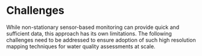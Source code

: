 # Challenges

While non-stationary sensor-based monitoring can provide quick and sufficient data, this approach has its own limitations. The following challenges need to be addressed to ensure adoption of such high resolution mapping techniques for water quality assessments at scale.


